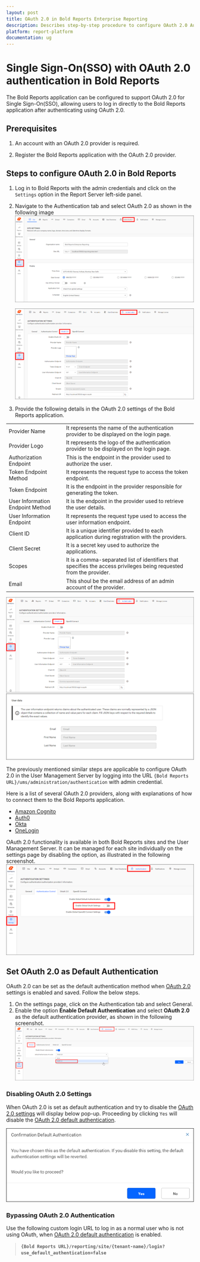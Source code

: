 ```yaml
---
layout: post
title: OAuth 2.0 in Bold Reports Enterprise Reporting
description: Describes step-by-step procedure to configure OAuth 2.0 Authentication so that the user can login to the Bold Reports application
platform: report-platform
documentation: ug
---
```


# Single Sign-On(SSO) with OAuth 2.0 authentication in Bold Reports

The Bold Reports application can be configured to support OAuth 2.0 for Single Sign-On(SSO), allowing users to log in directly to the Bold Reports application after authenticating using OAuth 2.0.

## Prerequisites

1. An account with an OAuth 2.0 provider is required.

2. Register the Bold Reports application with the OAuth 2.0 provider.

## Steps to configure OAuth 2.0 in Bold Reports

1. Log in to Bold Reports with the admin credentials and click on the `Settings` option in the Report Server left-side panel.

2. Navigate to the Authentication tab and select OAuth 2.0 as shown in the following image
    ![Authentication](/static/assets/on-premise/images/authentication/single-sign-on/oauth/authentication-settings.png)

   ![Oauth Authentication](/static/assets/on-premise/images/authentication/single-sign-on/oauth/oauth-authentication.png)

3. Provide the following details in the OAuth 2.0 settings of the Bold Reports application.
<table>
<tr>
    <td>
        Provider Name
    </td>
    <td>
        It represents the name of the authentication provider to be displayed on the login page.
    </td>
</tr>
<tr>
    <td>
        Provider Logo
    </td>
    <td>
        It represents the logo of the authentication provider to be displayed on the login page.
    </td>
</tr>
<tr>
    <td>
        Authorization Endpoint
    </td>
    <td>
        This is the endpoint in the provider used to authorize the user.
    </td>
</tr>
    <tr>
    <td>
        Token Endpoint Method
    </td>
    <td>
        It represents the request type to access the token endpoint.
    </td>
</tr>
</tr>
    <tr>
    <td>
        Token Endpoint
    </td>
    <td>
        It is the endpoint in the provider responsible for generating the token.
    </td>
</tr>
</tr>
    <tr>
    <td>
        User Information Endpoint Method
    </td>
    <td>
        It is the endpoint in the provider used to retrieve the user details.
    </td>
</tr>
</tr>
    <tr>
    <td>
        User Information Endpoint
    </td>
    <td>
        It represents the request type used to access the user information endpoint.
    </td>
</tr>
</tr>
    <tr>
    <td>
        Client ID
    </td>
    <td>
        It is a unique identifier provided to each application during registration with the providers.
    </td>
</tr>
</tr>
    <tr>
    <td>
        Client Secret
    </td>
    <td>
        It is a secret key used to authorize the applications.
    </td>
</tr>
</tr>
    <tr>
    <td>
        Scopes
    </td>
    <td>
        It is a comma-separated list of identifiers that specifies the access privileges being requested from the provider.
    </td>
</tr>
</tr>
    <tr>
    <td>
        Email
    </td>
    <td>
        This shoul be the email address of an admin account of the provider.
    </td>
</tr>
</table>

   ![Oauth Authentication](/static/assets/on-premise/images/authentication/single-sign-on/oauth/oauth-authentication.png)
    ![Oauth-User-data](/static/assets/on-premise/images/authentication/single-sign-on/oauth/oauth-user-data.png)

The previously mentioned similar steps are applicable to configure OAuth 2.0 in the User Management Server by logging into the URL `{Bold Reports URL}/ums/administration/authentication` with admin credential.

Here is a list of several OAuth 2.0 providers, along with explanations of how to connect them to the Bold Reports application.

* [Amazon Cognito](./../oauth-2.0/amazon-cognito/)
* [Auth0](./../oauth-2.0/auth0/)
* [Okta](./../oauth-2.0/okta/)
* [OneLogin](./../oauth-2.0/onelogin/)

OAuth 2.0 functionality is available in both Bold Reports sites and the User Management Server. It can be managed for each site individually on the settings page by disabling the option, as illustrated in the following screenshot.
![Oauth Group Setting](/static/assets/on-premise/images/authentication/single-sign-on/oauth/enableoauth.png)

## Set OAuth 2.0 as Default Authentication

OAuth 2.0 can be set as the default authentication method when [OAuth 2.0](#steps-to-configure-oauth-20-in-bold-reports) settings is enabled and saved. Follow the below steps.
1. On the settings page, click on the Authentication tab and select General.
2. Enable the option **Enable Default Authentication** and select **OAuth 2.0** as the default authentication provider, as shown in the following screenshot.
![Oauth Default Setting](/static/assets/on-premise/images/authentication/single-sign-on/oauth/oauth-default-authentication.png)

### Disabling OAuth 2.0 Settings

When OAuth 2.0 is set as default authentication and try to disable the [OAuth 2.0 settings](#steps-to-configure-oauth-20-in-bold-reports) will display below pop-up. Proceeding by clicking `Yes` will disable the [OAuth 2.0 default authentication](#set-oauth-20-as-default-authentication).

![Oauth Default Setting Popup](/static/assets/on-premise/images/authentication/single-sign-on/oauth/oauth-default-authentication-popup.png)

### Bypassing OAuth 2.0 Authentication

Use the following custom login URL to log in as a normal user who is not using OAuth, when [OAuth 2.0 default authentication](#set-oauth-20-as-default-authentication) is enabled.
>**`{Bold Reports URL}/reporting/site/{tenant-name}/login?use_default_authentication=false`**